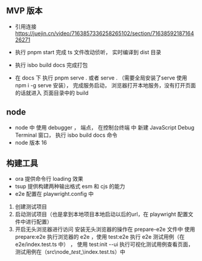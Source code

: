 ## MVP 版本

- 引用连接 https://juejin.cn/video/7163857336258265102/section/7163859218716426271

- 执行 pnpm start 完成 ts 文件改动侦听， 实时编译到 dist 目录
- 执行 isbo build docs 完成打包
- 在 docs 下 执行 pnpm serve . 或者 serve . （需要全局安装了serve 使用 npm i -g serve  安装）， 完成服务启动， 浏览器打开本地服务，没有打开页面的话就进入 页面目录中的 build

## node
- node 中 使用 debugger ， 端点， 在控制台终端 中 新建 JavaScript Debug Terminal 窗口， 执行 isbo build docs 命令
- node 版本 16

## 构建工具
- ora
提供命令行 loading 效果
- tsup 
提供构建两种输出格式 esm 和 cjs 的能力
- e2e
配置在 playwright.config 中
1. 创建测试项目
2. 启动测试项目（也是拿到本地项目本地启动以后的url，在 playwright 配置文件中进行配置）
3. 开启无头浏览器进行访问
安装无头浏览器的操作在 prepare-e2e 文件中
使用 prepare:e2e 执行浏览器的 e2e ，使用 test:e2e 执行 e2e 测试用例（在 e2e/index.test.ts 中） ， 使用 test:init --ui 执行可视化测试用例查看页面，测试用例在（src\node\__test__\index.test.ts）中